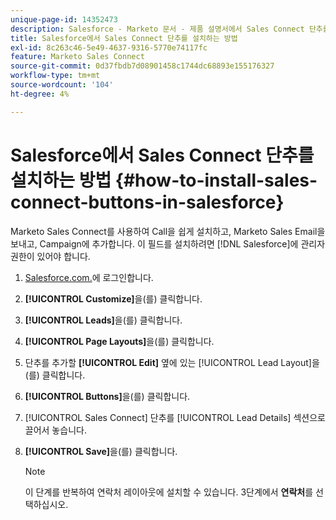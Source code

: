 ```yaml
---
unique-page-id: 14352473
description: Salesforce - Marketo 문서 - 제품 설명서에서 Sales Connect 단추를 설치하는 방법
title: Salesforce에서 Sales Connect 단추를 설치하는 방법
exl-id: 8c263c46-5e49-4637-9316-5770e74117fc
feature: Marketo Sales Connect
source-git-commit: 0d37fbdb7d08901458c1744dc68893e155176327
workflow-type: tm+mt
source-wordcount: '104'
ht-degree: 4%

---
```


# Salesforce에서 Sales Connect 단추를 설치하는 방법 {#how-to-install-sales-connect-buttons-in-salesforce}

Marketo Sales Connect를 사용하여 Call을 쉽게 설치하고, Marketo Sales Email을 보내고, Campaign에 추가합니다. 이 필드를 설치하려면 [!DNL Salesforce]에 관리자 권한이 있어야 합니다.

1. [Salesforce.com.](https://salesforce.com)에 로그인합니다.
1. **[!UICONTROL Customize]**&#x200B;을(를) 클릭합니다.
1. **[!UICONTROL Leads]**&#x200B;을(를) 클릭합니다.
1. **[!UICONTROL Page Layouts]**&#x200B;을(를) 클릭합니다.
1. 단추를 추가할 **[!UICONTROL Edit]** 옆에 있는 [!UICONTROL Lead Layout]을(를) 클릭합니다.
1. **[!UICONTROL Buttons]**&#x200B;을(를) 클릭합니다.
1. [!UICONTROL Sales Connect] 단추를 [!UICONTROL Lead Details] 섹션으로 끌어서 놓습니다.
1. **[!UICONTROL Save]**&#x200B;을(를) 클릭합니다.

   >[!NOTE]
   >
   >이 단계를 반복하여 연락처 레이아웃에 설치할 수 있습니다. 3단계에서 **연락처**&#x200B;를 선택하십시오.
